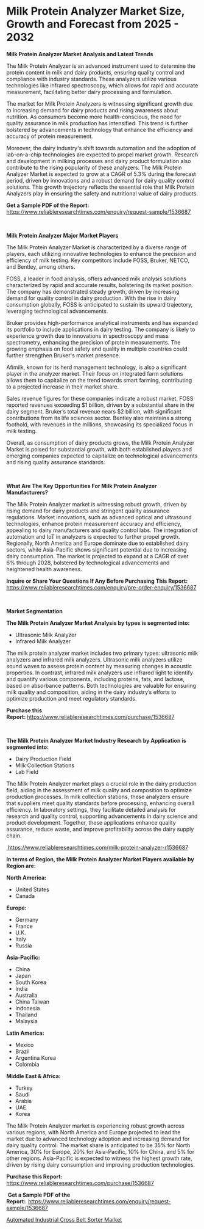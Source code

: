 <p><h1>Milk Protein Analyzer Market Size, Growth and Forecast from 2025 - 2032</h1></p><p><strong>Milk Protein Analyzer Market Analysis and Latest Trends</strong></p>
<p><p>The Milk Protein Analyzer is an advanced instrument used to determine the protein content in milk and dairy products, ensuring quality control and compliance with industry standards. These analyzers utilize various technologies like infrared spectroscopy, which allows for rapid and accurate measurement, facilitating better dairy processing and formulation. </p><p>The market for Milk Protein Analyzers is witnessing significant growth due to increasing demand for dairy products and rising awareness about nutrition. As consumers become more health-conscious, the need for quality assurance in milk production has intensified. This trend is further bolstered by advancements in technology that enhance the efficiency and accuracy of protein measurement.</p><p>Moreover, the dairy industry's shift towards automation and the adoption of lab-on-a-chip technologies are expected to propel market growth. Research and development in milking processes and dairy product formulation also contribute to the rising popularity of these analyzers. The Milk Protein Analyzer Market is expected to grow at a CAGR of 5.3% during the forecast period, driven by innovations and a robust demand for dairy quality control solutions. This growth trajectory reflects the essential role that Milk Protein Analyzers play in ensuring the safety and nutritional value of dairy products.</p></p>
<p><strong>Get a Sample PDF of the Report:&nbsp;</strong> <a href="https://www.reliableresearchtimes.com/enquiry/request-sample/1536687?utm_campaign=3322&utm_medium=2&utm_source=Github&utm_content=ia&utm_term=11042025&utm_id=milk-protein-analyzer">https://www.reliableresearchtimes.com/enquiry/request-sample/1536687</a></p>
<p>&nbsp;</p>
<p><strong>Milk Protein Analyzer Major Market Players</strong></p>
<p><p>The Milk Protein Analyzer Market is characterized by a diverse range of players, each utilizing innovative technologies to enhance the precision and efficiency of milk testing. Key competitors include FOSS, Bruker, NETCO, and Bentley, among others. </p><p>FOSS, a leader in food analysis, offers advanced milk analysis solutions characterized by rapid and accurate results, bolstering its market position. The company has demonstrated steady growth, driven by increasing demand for quality control in dairy production. With the rise in dairy consumption globally, FOSS is anticipated to sustain its upward trajectory, leveraging technological advancements.</p><p>Bruker provides high-performance analytical instruments and has expanded its portfolio to include applications in dairy testing. The company is likely to experience growth due to innovations in spectroscopy and mass spectrometry, enhancing the precision of protein measurements. The growing emphasis on food safety and quality in multiple countries could further strengthen Bruker's market presence.</p><p>Afimilk, known for its herd management technology, is also a significant player in the analyzer market. Their focus on integrated farm solutions allows them to capitalize on the trend towards smart farming, contributing to a projected increase in their market share.</p><p>Sales revenue figures for these companies indicate a robust market. FOSS reported revenues exceeding $1 billion, driven by a substantial share in the dairy segment. Bruker’s total revenue nears $2 billion, with significant contributions from its life sciences sector. Bentley also maintains a strong foothold, with revenues in the millions, showcasing its specialized focus in milk testing. </p><p>Overall, as consumption of dairy products grows, the Milk Protein Analyzer Market is poised for substantial growth, with both established players and emerging companies expected to capitalize on technological advancements and rising quality assurance standards.</p></p>
<p>&nbsp;</p>
<p><strong>What Are The Key Opportunities For Milk Protein Analyzer Manufacturers?</strong></p>
<p><p>The Milk Protein Analyzer market is witnessing robust growth, driven by rising demand for dairy products and stringent quality assurance regulations. Market innovations, such as advanced optical and ultrasound technologies, enhance protein measurement accuracy and efficiency, appealing to dairy manufacturers and quality control labs. The integration of automation and IoT in analyzers is expected to further propel growth. Regionally, North America and Europe dominate due to established dairy sectors, while Asia-Pacific shows significant potential due to increasing dairy consumption. The market is projected to expand at a CAGR of over 6% through 2028, bolstered by technological advancements and heightened health awareness.</p></p>
<p><strong>Inquire or Share Your Questions If Any Before Purchasing This Report:</strong> <a href="https://www.reliableresearchtimes.com/enquiry/pre-order-enquiry/1536687?utm_campaign=3322&utm_medium=2&utm_source=Github&utm_content=ia&utm_term=11042025&utm_id=milk-protein-analyzer">https://www.reliableresearchtimes.com/enquiry/pre-order-enquiry/1536687</a></p>
<p>&nbsp;</p>
<p><strong>Market Segmentation</strong></p>
<p><strong>The Milk Protein Analyzer Market Analysis by types is segmented into:</strong></p>
<p><ul><li>Ultrasonic Milk Analyzer</li><li>Infrared Milk Analyzer</li></ul></p>
<p><p>The milk protein analyzer market includes two primary types: ultrasonic milk analyzers and infrared milk analyzers. Ultrasonic milk analyzers utilize sound waves to assess protein content by measuring changes in acoustic properties. In contrast, infrared milk analyzers use infrared light to identify and quantify various components, including proteins, fats, and lactose, based on absorbance patterns. Both technologies are valuable for ensuring milk quality and composition, aiding in the dairy industry’s efforts to optimize production and meet regulatory standards.</p></p>
<p><strong>Purchase this Report:&nbsp;</strong><a href="https://www.reliableresearchtimes.com/purchase/1536687?utm_campaign=3322&utm_medium=2&utm_source=Github&utm_content=ia&utm_term=11042025&utm_id=milk-protein-analyzer">https://www.reliableresearchtimes.com/purchase/1536687</a></p>
<p>&nbsp;</p>
<p><strong>The Milk Protein Analyzer Market Industry Research by Application is segmented into:</strong></p>
<p><ul><li>Dairy Production Field</li><li>Milk Collection Stations</li><li>Lab Field</li></ul></p>
<p><p>The Milk Protein Analyzer market plays a crucial role in the dairy production field, aiding in the assessment of milk quality and composition to optimize production processes. In milk collection stations, these analyzers ensure that suppliers meet quality standards before processing, enhancing overall efficiency. In laboratory settings, they facilitate detailed analysis for research and quality control, supporting advancements in dairy science and product development. Together, these applications enhance quality assurance, reduce waste, and improve profitability across the dairy supply chain.</p></p>
<p><a href="https://www.reliableresearchtimes.com/milk-protein-analyzer-r1536687?utm_campaign=3322&utm_medium=2&utm_source=Github&utm_content=ia&utm_term=11042025&utm_id=milk-protein-analyzer">&nbsp;https://www.reliableresearchtimes.com/milk-protein-analyzer-r1536687</a></p>
<p><strong>In terms of Region, the Milk Protein Analyzer Market Players available by Region are:</strong></p>
<p>
    <p> <strong> North America: </strong>
        <ul>
            <li>United States</li>
            <li>Canada</li>
        </ul>
        </p> 
    <p> <strong> Europe: </strong>
        <ul>
            <li>Germany</li>
            <li>France</li>
            <li>U.K.</li>
            <li>Italy</li>
            <li>Russia</li>
        </ul>
        </p> 
    <p> <strong> Asia-Pacific: </strong>
        <ul>
            <li>China</li>
            <li>Japan</li>
            <li>South Korea</li>
            <li>India</li>
            <li>Australia</li>
            <li>China Taiwan</li>
            <li>Indonesia</li>
            <li>Thailand</li>
            <li>Malaysia</li>
        </ul>
        </p> 
    <p> <strong> Latin America: </strong>
        <ul>
            <li>Mexico</li>
            <li>Brazil</li>
            <li>Argentina Korea</li>
            <li>Colombia</li>
        </ul>
        </p> 
    <p> <strong> Middle East & Africa: </strong>
        <ul>
            <li>Turkey</li>
            <li>Saudi</li>
            <li>Arabia</li>
            <li>UAE</li>
            <li>Korea</li>
        </ul>
    </p>
    </p>
<p><p>The Milk Protein Analyzer market is experiencing robust growth across various regions, with North America and Europe projected to lead the market due to advanced technology adoption and increasing demand for dairy quality control. The market share is anticipated to be 35% for North America, 30% for Europe, 20% for Asia-Pacific, 10% for China, and 5% for other regions. Asia-Pacific is expected to witness the highest growth rate, driven by rising dairy consumption and improving production technologies.</p></p>
<p><strong>Purchase this Report: </strong><a href="https://www.reliableresearchtimes.com/purchase/1536687?utm_campaign=3322&utm_medium=2&utm_source=Github&utm_content=ia&utm_term=11042025&utm_id=milk-protein-analyzer">https://www.reliableresearchtimes.com/purchase/1536687</a></p>
<p>&nbsp;<strong>Get a Sample PDF of the Report:&nbsp;&nbsp;</strong><a href="https://www.reliableresearchtimes.com/enquiry/request-sample/1536687?utm_campaign=3322&utm_medium=2&utm_source=Github&utm_content=ia&utm_term=11042025&utm_id=milk-protein-analyzer">https://www.reliableresearchtimes.com/enquiry/request-sample/1536687</a></p>
<p><strong></strong></p>
<p><p><a href="https://github.com/phillpfantis/Market-Research-Report-List-1/blob/main/automated-industrial-cross-belt-sorter-market.md?utm_campaign=3322&utm_medium=2&utm_source=Github&utm_content=ia&utm_term=11042025&utm_id=milk-protein-analyzer">Automated Industrial Cross Belt Sorter Market</a></p></p>